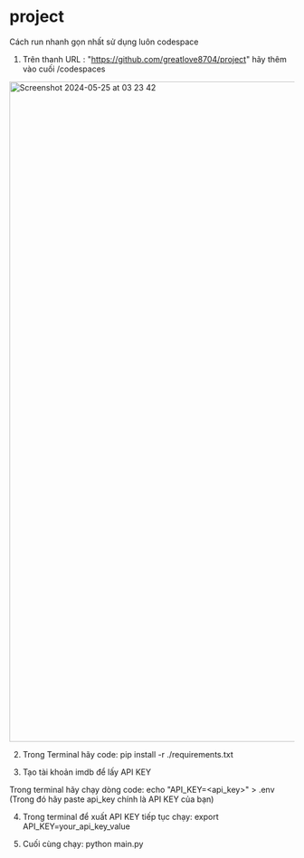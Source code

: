 # project
Cách run nhanh gọn nhất sử dụng luôn codespace

1. Trên thanh URL : "https://github.com/greatlove8704/project" hãy thêm vào cuối /codespaces

<img width="1167" alt="Screenshot 2024-05-25 at 03 23 42" src="https://github.com/greatlove8704/project/assets/150203007/75beeb4d-16d3-4902-9946-da198bc3439d">

2. Trong Terminal hãy code: pip install -r ./requirements.txt

3. Tạo tài khoản imdb để lấy API KEY

 Trong terminal hãy chạy dòng code: echo "API_KEY=<api_key>" > .env (Trong đó hãy paste api_key chính là API KEY của bạn)

4. Trong terminal để xuất API KEY tiếp tục chạy: export API_KEY=your_api_key_value

5. Cuối cùng chạy: python main.py

